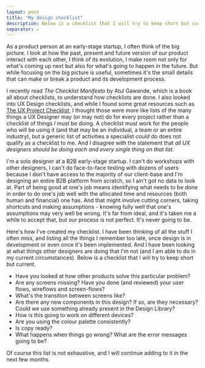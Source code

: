 ```yaml
---
layout: post
title: "My design checklist"
description: Below is a checklist that I will try to keep short but current.
separator: ✏️
---
```


As a product person at an early-stage startup, I often think of the big picture. I look at how the past, present and future version of our product interact with each other, I think of its evolution, I make room not only for what's coming up next but also for what's going to happen in the future. But while focusing on the big picture is useful, sometimes it's the small details that can make or break a product and its development process.

I recently read *The Checklist Manifesto* by Atul Gawande, which is a book all about checklists, to understand how checklists are done. I also looked into UX Design checklists, and while I found some great resources such as [The UX Project Checklist](http://uxchecklist.github.io/), I thought those were more like lists of the many things a UX Designer may (or may not) do for every project rather than a checklist of things *I* must be doing. A checklist must work for the people who will be using it (and that may be an individual, a team or an entire industry), but a generic list of activities a specialist *could* do does not qualify as a checklist to me. And I disagree with the statement that *all UX designers should be doing each and every single thing on that list*.

I'm a solo designer at a B2B early-stage startup. I can't do workshops with other designers, I can't do face-to-face testing with dozens of users because I don't have access to the majority of our client-base and I'm designing an entire B2B platform from scratch, so I ain't got no data to look at. Part of being good at one's job means identifying what needs to be done in order to do one's job well with the allocated time and resources (both human and financial) one has. And that might involve cutting corners, taking shortcuts and making assumptions - knowing fully well that one's assumptions may very well be wrong. It's far from ideal, and it's taken me a while to accept that, but our process is not perfect. It's never going to be.

Here's how I've created my checklist. I have been thinking of all the stuff I often miss, and listing all the things I remember too late, once design is in development or even once it's been implemented. And I have been looking at what things other designers are doing that I'm not (and I am able to do in my current circumstances). Below is a checklist that I will try to keep short but current.

* Have you looked at how other products solve this particular problem?
* Are any screens missing? Have you done (and reviewed) your user flows, wireflows and screen-flows?
* What's the transition between screens like?
* Are there any new components in this design? If so, are they necessary? Could we use something already present in the Design Library?
* How is this going to work on different devices?
* Are you using the colour palette consistently?
* Is copy ready?
* What happens when things go wrong? What are the error messages going to be?

Of course this list is not exhaustive, and I will continue adding to it in the next few months.  
